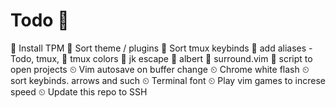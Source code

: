 # Todo 📓

🍰 Install TPM 
🍰 Sort theme / plugins
🍰 Sort tmux keybinds
🍰 add aliases - Todo, tmux,
🍰 tmux colors
🍰 jk escape
🍰 albert
🍰 surround.vim
🔨 script to open projects
⏲  Vim autosave on buffer change
⏲  Chrome white flash
⏲  sort keybinds. arrows and such
⏲  Terminal font
⏲  Play vim games to increse speed
⏲  Update this repo to SSH
